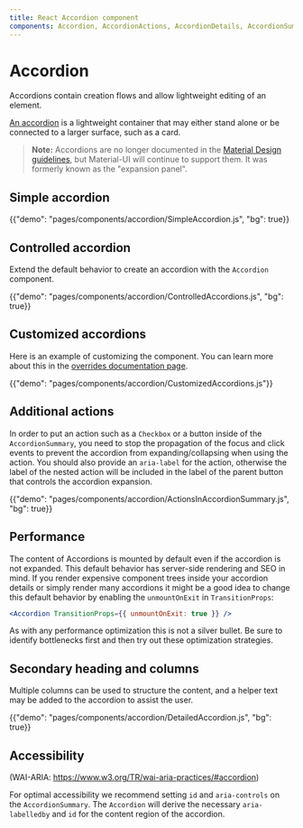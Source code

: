 ```yaml
---
title: React Accordion component
components: Accordion, AccordionActions, AccordionDetails, AccordionSummary
---
```


# Accordion

<p class="description">Accordions contain creation flows and allow lightweight editing of an element.</p>

[An accordion](https://material.io/archive/guidelines/components/expansion-panels.html) is a lightweight container that may either stand alone or be connected to a larger surface, such as a card.

> **Note:** Accordions are no longer documented in the [Material Design guidelines](https://material.io/), but Material-UI will continue to support them. It was formerly known as the "expansion panel".

## Simple accordion

{{"demo": "pages/components/accordion/SimpleAccordion.js", "bg": true}}

## Controlled accordion

Extend the default behavior to create an accordion with the `Accordion` component.

{{"demo": "pages/components/accordion/ControlledAccordions.js", "bg": true}}

## Customized accordions

Here is an example of customizing the component. You can learn more about this in the
[overrides documentation page](/customization/components/).

{{"demo": "pages/components/accordion/CustomizedAccordions.js"}}

## Additional actions

In order to put an action such as a `Checkbox` or a button inside of the `AccordionSummary`, you need to stop the propagation of the focus and click events to prevent the accordion from
expanding/collapsing when using the action.
You should also provide an `aria-label` for the action, otherwise the label of the nested action will be included in
the label of the parent button that controls the accordion expansion.

{{"demo": "pages/components/accordion/ActionsInAccordionSummary.js", "bg": true}}

## Performance

The content of Accordions is mounted by default even if the accordion is not expanded.
This default behavior has server-side rendering and SEO in mind.
If you render expensive component trees inside your accordion details or simply render many
accordions it might be a good idea to change this default behavior by enabling the
`unmountOnExit` in `TransitionProps`:

```jsx
<Accordion TransitionProps={{ unmountOnExit: true }} />
```

As with any performance optimization this is not a silver bullet. Be sure to identify
bottlenecks first and then try out these optimization strategies.

## Secondary heading and columns

Multiple columns can be used to structure the content, and a helper text may be added to the accordion to assist the user.

{{"demo": "pages/components/accordion/DetailedAccordion.js", "bg": true}}

## Accessibility

(WAI-ARIA: https://www.w3.org/TR/wai-aria-practices/#accordion)

For optimal accessibility we recommend setting `id` and `aria-controls` on the
`AccordionSummary`. The `Accordion` will derive the necessary `aria-labelledby`
and `id` for the content region of the accordion.
